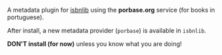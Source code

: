A metadata plugin for [isbnlib](https://pypi.python.org/pypi/isbnlib) using the **porbase.org** service (for books in portuguese).

After install, a new metadata provider (`porbase`) is available in `isbnlib`.


**DON'T install (for now)** unless you know what you are doing!

